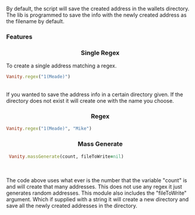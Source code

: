 By default, the script will save the created address in the wallets directory. The lib is programmed to save the info with the newly created address as the filename by default. <br> 
### Features
### <center> Single Regex </center>
 To create a single address matching a regex.
 ```ruby
 Vanity.regex("1(Meade)")
 ```
 <br>
 If you wanted to save the address info in a certain directory given. If the directory does not exist it will create one with the name you choose.<br> 
 
### <center> Regex </center> 
 ```ruby
 Vanity.regex("1(Meade)", "Mike")
 ```
 
### <center> Mass Generate </center>
```ruby
 Vanity.massGenerate(count, fileToWrite=nil)
```



<br>
<br> The code above uses what ever is the number that the variable "count" is and will create that many addresses. This does not use any regex it just generates random addresses.  This module also includes the "fileToWrite" argument. Which if supplied with a string it will create a new directory and save all the newly created addresses in the directory.<br>





